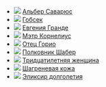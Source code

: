 * ![](/books/prose_classic/Оноре%20де%20Бальзак/Альбер%20Саварюс.jpg) [Альбер Саварюс](/books/prose_classic/Оноре%20де%20Бальзак/Альбер%20Саварюс)
* ![](/books/prose_classic/Оноре%20де%20Бальзак/Гобсек.jpg) [Гобсек](/books/prose_classic/Оноре%20де%20Бальзак/Гобсек)
* ![](/books/prose_classic/Оноре%20де%20Бальзак/Евгения%20Гранде.jpg) [Евгения Гранде](/books/prose_classic/Оноре%20де%20Бальзак/Евгения%20Гранде)
* ![](/books/prose_classic/Оноре%20де%20Бальзак/Мэтр%20Корнелиус.jpg) [Мэтр Корнелиус](/books/prose_classic/Оноре%20де%20Бальзак/Мэтр%20Корнелиус)
* ![](/books/prose_classic/Оноре%20де%20Бальзак/Отец%20Горио.jpg) [Отец Горио](/books/prose_classic/Оноре%20де%20Бальзак/Отец%20Горио)
* ![](/books/prose_classic/Оноре%20де%20Бальзак/Полковник%20Шабер.jpg) [Полковник Шабер](/books/prose_classic/Оноре%20де%20Бальзак/Полковник%20Шабер)
* ![](/books/prose_classic/Оноре%20де%20Бальзак/Тридцатилетняя%20женщина.jpg) [Тридцатилетняя женщина](/books/prose_classic/Оноре%20де%20Бальзак/Тридцатилетняя%20женщина)
* ![](/books/prose_classic/Оноре%20де%20Бальзак/Шагреневая%20кожа.jpg) [Шагреневая кожа](/books/prose_classic/Оноре%20де%20Бальзак/Шагреневая%20кожа)
* ![](/books/prose_classic/Оноре%20де%20Бальзак/Эликсир%20долголетия.jpg) [Эликсир долголетия](/books/prose_classic/Оноре%20де%20Бальзак/Эликсир%20долголетия)